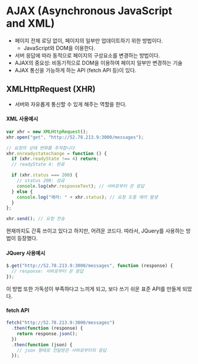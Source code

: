 # AJAX (Asynchronous JavaScript and XML)

- 페이지 전체 로딩 없이, 페이지의 일부만 업데이트하기 위한 방법이다.
  - ​JavaScript와 DOM을 이용한다.
- 서버 응답에 따라 동적으로 페이지의 구성요소를 변경하는 방법이다.
- AJAX의 중요성: 비동기적으로 DOM을 이용하여 페이지 일부만 변경하는 기술
- AJAX 통신을 가능하게 하는 API (fetch API 등)이 있다.

## ​XMLHttpRequest (XHR)

- 서버와 자유롭게 통신할 수 있게 해주는 역할을 한다.

#### XML 사용예시

```js
var xhr = new XMLHttpRequest();
xhr.open("get", "http://52.78.213.9:3000/messages");

// 요청의 상태 변화를 추적합니다
xhr.onreadystatechange = function () {
  if (xhr.readyState !== 4) return;
  // readyState 4: 완료

  if (xhr.status === 200) {
    // status 200: 성공
    console.log(xhr.responseText); // 서버로부터 온 응답
  } else {
    console.log("에러: " + xhr.status); // 요청 도중 에러 발생
  }
};

xhr.send(); // 요청 전송
```

현재까지도 간혹 쓰이고 있다고 하지만, 어려운 코드다.
따라서, JQuery를 사용하는 방법이 등장했다.

#### JQuery 사용예시

```js
$.get("http://52.78.213.9:3000/messages", function (response) {
  // response: 서버로부터 온 응답
});
```

이 방법 또한 가독성이 부족하다고 느끼게 되고, 보다 쓰기 쉬운 표준 API를 만들게 되었다.

#### fetch API

```js
fetch("http://52.78.213.9:3000/messages")
  .then(function (response) {
    return response.json();
  })
  .then(function (json) {
    // json 형태로 전달받은 서버로부터의 응답
  });
```
